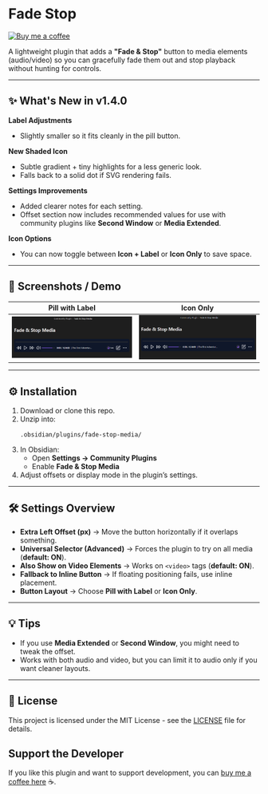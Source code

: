 # Fade Stop

[![Buy me a coffee](https://img.shields.io/badge/Buy%20Me%20a%20Coffee-%E2%98%95-f7e600)](https://buymeacoffee.com/ragetrip)

A lightweight plugin that adds a **"Fade & Stop"** button to media elements (audio/video) so you can gracefully fade them out and stop playback without hunting for controls.

---

## ✨ What's New in v1.4.0  
**Label Adjustments**  
- Slightly smaller so it fits cleanly in the pill button.  

**New Shaded Icon**  
- Subtle gradient + tiny highlights for a less generic look.  
- Falls back to a solid dot if SVG rendering fails.  

**Settings Improvements**  
- Added clearer notes for each setting.  
- Offset section now includes recommended values for use with community plugins like **Second Window** or **Media Extended**.  

**Icon Options**  
- You can now toggle between **Icon + Label** or **Icon Only** to save space.  

---

## 📸 Screenshots / Demo  
| Pill with Label | Icon Only |  
| --- | --- |  
| ![Pill Layout](https://raw.githubusercontent.com/ragetrip/fade-stop/main/repo-assets/pill-label-sc.png) | ![Icon Only Layout](https://raw.githubusercontent.com/ragetrip/fade-stop/main/repo-assets/pill-sc.png) |  

---

## ⚙️ Installation  
1. Download or clone this repo.  
2. Unzip into:  
   ```
   .obsidian/plugins/fade-stop-media/
   ```
3. In Obsidian:  
   - Open **Settings → Community Plugins**  
   - Enable **Fade & Stop Media**  
4. Adjust offsets or display mode in the plugin’s settings.  

---

## 🛠 Settings Overview  
- **Extra Left Offset (px)** → Move the button horizontally if it overlaps something.  
- **Universal Selector (Advanced)** → Forces the plugin to try on all media (**default: ON**).  
- **Also Show on Video Elements** → Works on `<video>` tags (**default: ON**).  
- **Fallback to Inline Button** → If floating positioning fails, use inline placement.  
- **Button Layout** → Choose **Pill with Label** or **Icon Only**.  

---

## 💡 Tips  
- If you use **Media Extended** or **Second Window**, you might need to tweak the offset.  
- Works with both audio and video, but you can limit it to audio only if you want cleaner layouts.  

---

## 📜 License  
This project is licensed under the MIT License - see the [LICENSE](LICENSE) file for details.

## Support the Developer
If you like this plugin and want to support development, you can [buy me a coffee here](https://buymeacoffee.com/ragetrip) ☕.
